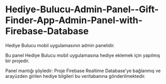 # Hediye-Bulucu-Admin-Panel--Gift-Finder-App-Admin-Panel-with-Firebase-Database

Hediye Bulucu mobil uygulamasının admin panelidir. 

Bu panel Hediye Bulucu mobil uygulamasına hediye eklemek için yapılmış bir projedir. 

Panel mantığı şöyledir: Proje Firebase Realtime Database'ye bağlanmış ve arayüzden girilen hediye bilgileri bu veritabanına gönderilmektedir.
